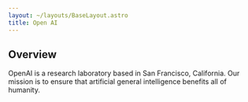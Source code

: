 ```yaml
---
layout: ~/layouts/BaseLayout.astro
title: Open AI
---
```


## Overview

OpenAI is a research laboratory based in San Francisco, California. Our mission is to ensure that artificial general intelligence benefits all of humanity.

